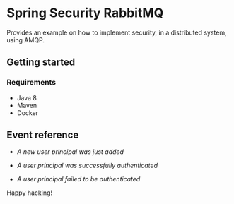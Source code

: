 Spring Security RabbitMQ
========================

Provides an example on how to implement security, in a distributed system,
using AMQP.

Getting started
---------------

### Requirements

* Java 8
* Maven
* Docker

Event reference
---------------

* _A new user principal was just added_

* _A user principal was successfully authenticated_

* _A user principal failed to be authenticated_

Happy hacking!
